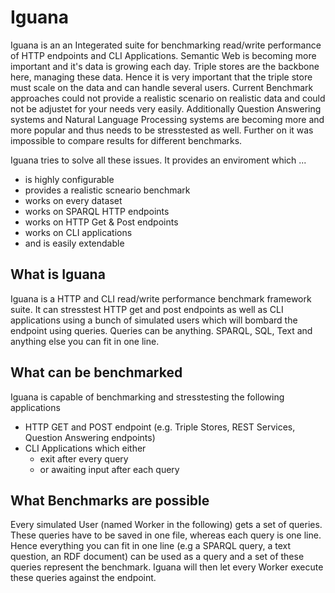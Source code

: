 # Iguana
Iguana is an an Integerated suite for benchmarking read/write performance of HTTP endpoints and CLI Applications.
Semantic Web is becoming more important and it's data is growing each day. Triple stores are the backbone here, managing these data. Hence it is very important that the triple store must scale on the data and can handle several users. Current Benchmark approaches could not provide a realistic scenario on realistic data and could not be adjustet for your needs very easily. Additionally Question Answering systems and Natural Language Processing systems are becoming more and more popular and thus needs to be stresstested as well. Further on it was impossible to compare results for different benchmarks.

Iguana tries to solve all these issues. It provides an enviroment which ...

* is highly configurable
* provides a realistic scneario benchmark
* works on every dataset
* works on SPARQL HTTP endpoints
* works on HTTP Get & Post endpoints
* works on CLI applications
* and is easily extendable

## What is Iguana

Iguana is a HTTP and CLI read/write performance benchmark framework suite. 
It can stresstest HTTP get and post endpoints as well as CLI applications using a bunch of simulated users which will bombard the endpoint using queries. 
Queries can be anything. SPARQL, SQL, Text and anything else you can fit in one line. 

## What can be benchmarked

Iguana is capable of benchmarking and stresstesting the following applications

* HTTP GET and POST endpoint (e.g. Triple Stores, REST Services, Question Answering endpoints)
* CLI Applications which either
  * exit after every query
  * or awaiting input after each query

## What Benchmarks are possible

Every simulated User (named Worker in the following) gets a set of queries. 
These queries have to be saved in one file, whereas each query is one line.
Hence everything you can fit in one line (e.g a SPARQL query, a text question, an RDF document) can be used as a query and a set of these queries represent the benchmark. 
Iguana will then let every Worker execute these queries against the endpoint. 
